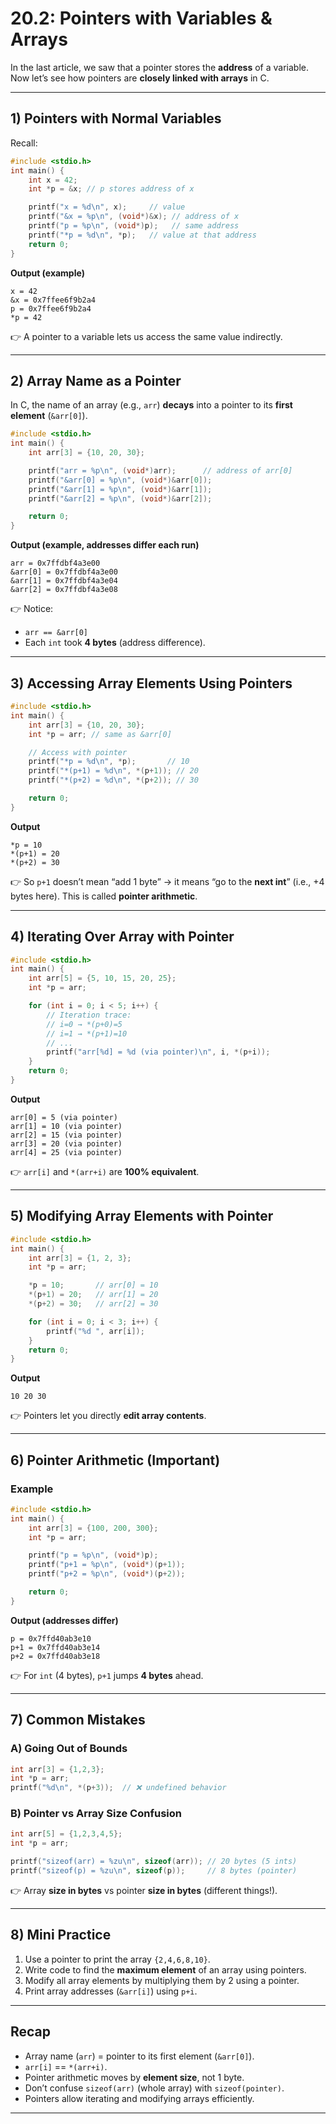 # 20.2: Pointers with Variables & Arrays

In the last article, we saw that a pointer stores the **address** of a variable.
Now let’s see how pointers are **closely linked with arrays** in C.

---

## 1) Pointers with Normal Variables

Recall:

```c
#include <stdio.h>
int main() {
    int x = 42;
    int *p = &x; // p stores address of x

    printf("x = %d\n", x);     // value
    printf("&x = %p\n", (void*)&x); // address of x
    printf("p = %p\n", (void*)p);   // same address
    printf("*p = %d\n", *p);   // value at that address
    return 0;
}
```

**Output (example)**

```
x = 42
&x = 0x7ffee6f9b2a4
p = 0x7ffee6f9b2a4
*p = 42
```

👉 A pointer to a variable lets us access the same value indirectly.

---

## 2) Array Name as a Pointer

In C, the name of an array (e.g., `arr`) **decays** into a pointer to its **first element** (`&arr[0]`).

```c
#include <stdio.h>
int main() {
    int arr[3] = {10, 20, 30};

    printf("arr = %p\n", (void*)arr);      // address of arr[0]
    printf("&arr[0] = %p\n", (void*)&arr[0]);
    printf("&arr[1] = %p\n", (void*)&arr[1]);
    printf("&arr[2] = %p\n", (void*)&arr[2]);

    return 0;
}
```

**Output (example, addresses differ each run)**

```
arr = 0x7ffdbf4a3e00
&arr[0] = 0x7ffdbf4a3e00
&arr[1] = 0x7ffdbf4a3e04
&arr[2] = 0x7ffdbf4a3e08
```

👉 Notice:

* `arr == &arr[0]`
* Each `int` took **4 bytes** (address difference).

---

## 3) Accessing Array Elements Using Pointers

```c
#include <stdio.h>
int main() {
    int arr[3] = {10, 20, 30};
    int *p = arr; // same as &arr[0]

    // Access with pointer
    printf("*p = %d\n", *p);       // 10
    printf("*(p+1) = %d\n", *(p+1)); // 20
    printf("*(p+2) = %d\n", *(p+2)); // 30

    return 0;
}
```

**Output**

```
*p = 10
*(p+1) = 20
*(p+2) = 30
```

👉 So `p+1` doesn’t mean “add 1 byte” → it means “go to the **next int**” (i.e., +4 bytes here).
This is called **pointer arithmetic**.

---

## 4) Iterating Over Array with Pointer

```c
#include <stdio.h>
int main() {
    int arr[5] = {5, 10, 15, 20, 25};
    int *p = arr;

    for (int i = 0; i < 5; i++) {
        // Iteration trace:
        // i=0 → *(p+0)=5
        // i=1 → *(p+1)=10
        // ...
        printf("arr[%d] = %d (via pointer)\n", i, *(p+i));
    }
    return 0;
}
```

**Output**

```
arr[0] = 5 (via pointer)
arr[1] = 10 (via pointer)
arr[2] = 15 (via pointer)
arr[3] = 20 (via pointer)
arr[4] = 25 (via pointer)
```

👉 `arr[i]` and `*(arr+i)` are **100% equivalent**.

---

## 5) Modifying Array Elements with Pointer

```c
#include <stdio.h>
int main() {
    int arr[3] = {1, 2, 3};
    int *p = arr;

    *p = 10;       // arr[0] = 10
    *(p+1) = 20;   // arr[1] = 20
    *(p+2) = 30;   // arr[2] = 30

    for (int i = 0; i < 3; i++) {
        printf("%d ", arr[i]);
    }
    return 0;
}
```

**Output**

```
10 20 30
```

👉 Pointers let you directly **edit array contents**.

---

## 6) Pointer Arithmetic (Important)

### Example

```c
#include <stdio.h>
int main() {
    int arr[3] = {100, 200, 300};
    int *p = arr;

    printf("p = %p\n", (void*)p);
    printf("p+1 = %p\n", (void*)(p+1));
    printf("p+2 = %p\n", (void*)(p+2));

    return 0;
}
```

**Output (addresses differ)**

```
p = 0x7ffd40ab3e10
p+1 = 0x7ffd40ab3e14
p+2 = 0x7ffd40ab3e18
```

👉 For `int` (4 bytes), `p+1` jumps **4 bytes** ahead.

---

## 7) Common Mistakes

### A) Going Out of Bounds

```c
int arr[3] = {1,2,3};
int *p = arr;
printf("%d\n", *(p+3));  // ❌ undefined behavior
```

### B) Pointer vs Array Size Confusion

```c
int arr[5] = {1,2,3,4,5};
int *p = arr;

printf("sizeof(arr) = %zu\n", sizeof(arr)); // 20 bytes (5 ints)
printf("sizeof(p) = %zu\n", sizeof(p));     // 8 bytes (pointer)
```

👉 Array **size in bytes** vs pointer **size in bytes** (different things!).

---

## 8) Mini Practice

1. Use a pointer to print the array `{2,4,6,8,10}`.
2. Write code to find the **maximum element** of an array using pointers.
3. Modify all array elements by multiplying them by 2 using a pointer.
4. Print array addresses (`&arr[i]`) using `p+i`.

---

## Recap

* Array name (`arr`) = pointer to its first element (`&arr[0]`).
* `arr[i]` == `*(arr+i)`.
* Pointer arithmetic moves by **element size**, not 1 byte.
* Don’t confuse `sizeof(arr)` (whole array) with `sizeof(pointer)`.
* Pointers allow iterating and modifying arrays efficiently.

---
